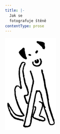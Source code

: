 ```yaml
---
title: |-
  Jak se
  fotografuje štěně
contentType: prose
---
```


![dasenka_ilustrace_039-300px](./resources/dasenka_ilustrace_039-300px.jpg)

